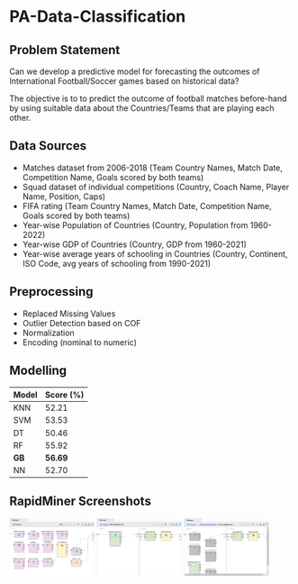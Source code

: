 # PA-Data-Classification
## Problem Statement
Can we develop a predictive model for forecasting the outcomes of International Football/Soccer games based on historical data?

The objective is to to predict the outcome of football matches before-hand by using suitable data about the Countries/Teams that are playing each other.

## Data Sources
- Matches dataset from 2006-2018 (Team Country Names, Match Date, Competition Name, Goals scored by both teams)
- Squad dataset of individual competitions (Country, Coach Name, Player Name, Position, Caps)
- FIFA rating  (Team Country Names, Match Date, Competition Name, Goals scored by both teams)
- Year-wise Population of Countries (Country, Population from 1960-2022)
- Year-wise GDP of Countries (Country, GDP from 1960-2021)
- Year-wise average years of schooling in Countries (Country, Continent, ISO Code, avg years of schooling from 1990-2021)

## Preprocessing
- Replaced Missing Values
- Outlier Detection based on COF
- Normalization
- Encoding (nominal to numeric)

## Modelling
|Model   | Score (%)|
|-------- |-----------|
|KNN      |52.21|
|SVM      |53.53|
|DT       |50.46|
|RF       |55.92|
|**GB**   |**56.69**|
|NN       |52.70|
## RapidMiner Screenshots
<div style="width:100">
  <img src="Results/Screenshot 2023-11-11 230947.png" width="30%" />
  <img src="Results/Screenshot 2023-11-11 231003.png" width="30%" />
  <img src="Results/Screenshot 2023-11-11 231023.png" width="30%" />
</p>
